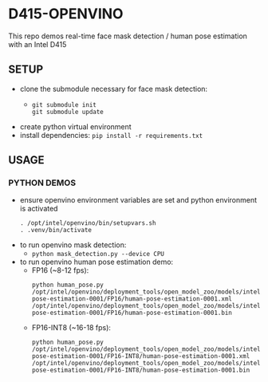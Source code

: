 # D415-OPENVINO
This repo demos real-time face mask detection / human pose estimation with an Intel D415

## SETUP
- clone the submodule necessary for face mask detection:
  -  ```
     git submodule init
     git submodule update
     ``` 
- create python virtual environment
- install dependencies: `pip install -r requirements.txt`

## USAGE

### PYTHON DEMOS
- ensure openvino environment variables are set and python environment is activated
  ```
  . /opt/intel/openvino/bin/setupvars.sh
  . .venv/bin/activate
  ```
- to run openvino mask detection:
   - `python mask_detection.py --device CPU`
- to run openvino human pose estimation demo:
   - FP16 (~8-12 fps):
     ```
     python human_pose.py /opt/intel/openvino/deployment_tools/open_model_zoo/models/intel/human-pose-estimation-0001/FP16/human-pose-estimation-0001.xml /opt/intel/openvino/deployment_tools/open_model_zoo/models/intel/human-pose-estimation-0001/FP16/human-pose-estimation-0001.bin
     ```
   - FP16-INT8 (~16-18 fps): 
     ```
     python human_pose.py /opt/intel/openvino/deployment_tools/open_model_zoo/models/intel/human-pose-estimation-0001/FP16-INT8/human-pose-estimation-0001.xml /opt/intel/openvino/deployment_tools/open_model_zoo/models/intel/human-pose-estimation-0001/FP16-INT8/human-pose-estimation-0001.bin
     ```
